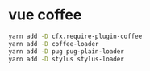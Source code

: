 # vue coffee

```bash
yarn add -D cfx.require-plugin-coffee
yarn add -D coffee-loader 
yarn add -D pug pug-plain-loader
yarn add -D stylus stylus-loader
```
